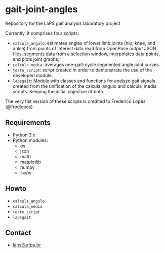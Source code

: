 # gait-joint-angles
 
Repository for the LaPS gait analysis laboratory project

Currently, it comprises four scripts:

- `calcula_angulo`: estimates angles of lower limb joints (hip, knee, and ankle) from points of interest data read from OpenPose output JSON files, segments data from a selection window, interpolates data points, and plots joint graphs;
- `calcula_media`: averages one-gait-cycle segmented angle joint curves.
- `teste_script`: script created in order to demonstrate the use of the developed module. 
- `lapsgait`: Module with classes and functions for analyze gait signals created from the unification of the calcula_angulo and calcula_media scripts. Keeping the initial objective of both.

The very fist version of these scripts is credited to Frederico Lopes (@fredlopes)

## Requirements

- Python 3.x
- Python modules:
  - os
  - json
  - math
  - matplotlib
  - numpy
  - scipy

## Howto

- `calcula_angulo`
- `calcula_media`
- `teste_script`
- `lapsgait`

## Contact
- laps@ufpa.br

